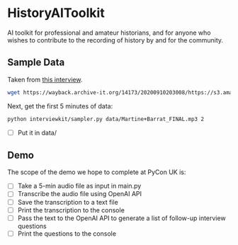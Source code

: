# HistoryAIToolkit

AI toolkit for professional and amateur historians, and for anyone who wishes to contribute to the recording of history by and for the community.

## Sample Data

Taken from [this interview](https://wayback.archive-it.org/14173/20200910203008mp_/http://oralhistory.nypl.org/interviews/martine-barrat-vlsin5
).

```bash
wget https://wayback.archive-it.org/14173/20200910203008/https://s3.amazonaws.com/oral-history/audio/Martine+Barrat_FINAL.mp3
```

Next, get the first 5 minutes of data:

```bash
python interviewkit/sampler.py data/Martine+Barrat_FINAL.mp3 2
```

* [ ] Put it in data/

## Demo

The scope of the demo we hope to complete at PyCon UK is:

* [ ] Take a 5-min audio file as input in main.py
* [ ] Transcribe the audio file using OpenAI API
* [ ] Save the transcription to a text file
* [ ] Print the transcription to the console
* [ ] Pass the text to the OpenAI API to generate a list of follow-up interview questions
* [ ] Print the questions to the console
